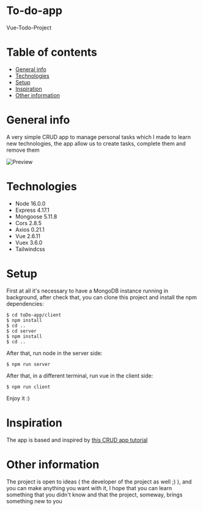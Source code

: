 # To-do-app
Vue-Todo-Project

# Table of contents

- [General info](#general-info)
- [Technologies](#technologies)
- [Setup](#setup)
- [Inspiration](#inspiration)
- [Other information](#other-information)

# General info

A very simple CRUD app to manage personal tasks which I made to learn new technologies, the app allow us to create tasks, complete them and remove them

![Preview](https://user-images.githubusercontent.com/52181281/103423798-70cbba80-4b87-11eb-8df6-23dd1c207775.png)

# Technologies

- Node 16.0.0
- Express 4.17.1
- Mongoose 5.11.8
- Cors 2.8.5
- Axios 0.21.1
- Vue 2.6.11
- Vuex 3.6.0
- Tailwindcss

# Setup

First at all it's necessary to have a MongoDB instance running in background, after check that, you can clone this project and install the npm dependencies:

```
$ cd toDo-app/client
$ npm install
$ cd ..
$ cd server
$ npm install
$ cd ..
```

After that, run node in the server side:

```
$ npm run server
```

After that, in a different terminal, run vue in the client side:

```
$ npm run client
```

Enjoy it :)

# Inspiration

The app is based and inspired by [this CRUD app tutorial](https://albinjose.medium.com/create-a-crud-app-using-vue-js-and-node-js-mevn-stack-5410680450e4)

# Other information

The project is open to ideas ( the developer of the project as well ;) ), and you can make anything you want with it, I hope that you can learn something that you didn't know and that the project, someway, brings something new to you
